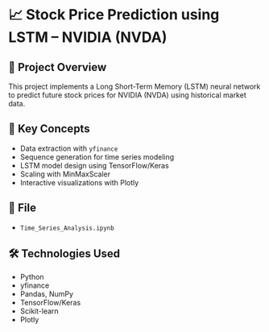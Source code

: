 # 📈 Stock Price Prediction using LSTM – NVIDIA (NVDA)

## 📌 Project Overview
This project implements a Long Short-Term Memory (LSTM) neural network to predict future stock prices for NVIDIA (NVDA) using historical market data.

## 🧠 Key Concepts
- Data extraction with `yfinance`
- Sequence generation for time series modeling
- LSTM model design using TensorFlow/Keras
- Scaling with MinMaxScaler
- Interactive visualizations with Plotly

## 📂 File
- `Time_Series_Analysis.ipynb`

## 🛠️ Technologies Used
- Python
- yfinance
- Pandas, NumPy
- TensorFlow/Keras
- Scikit-learn
- Plotly
